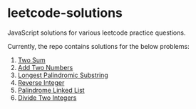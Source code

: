 # leetcode-solutions
JavaScript solutions for various leetcode practice questions.

Currently, the repo contains solutions for the below problems:

1) [Two Sum](https://leetcode.com/problems/two-sum/)
2) [Add Two Numbers](https://leetcode.com/problems/add-two-numbers/)
3) [Longest Palindromic Substring](https://leetcode.com/problems/longest-palindromic-substring/)
4) [Reverse Integer](https://leetcode.com/problems/reverse-integer/)
5) [Palindrome Linked List](https://leetcode.com/problems/palindrome-linked-list/)
6) [Divide Two Integers](https://leetcode.com/problems/divide-two-integers/)
